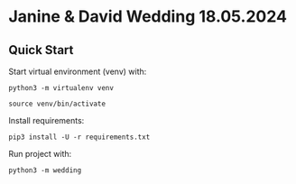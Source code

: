 # Janine & David Wedding 18.05.2024

## Quick Start

Start virtual environment (venv) with:

```shell
python3 -m virtualenv venv
```

```shell
source venv/bin/activate
```

Install requirements:

```shell
pip3 install -U -r requirements.txt
```

Run project with:

```shell
python3 -m wedding
```